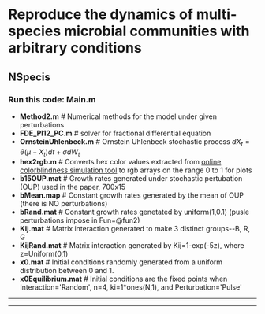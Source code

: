 # Reproduce the dynamics of multi-species microbial communities with arbitrary conditions

## NSpecis

 ### Run this code: Main.m 

  *  **Method2.m**            # Numerical methods for the model under given perturbations
  *  **FDE_PI12_PC.m**        # solver for fractional differential equation
  *  **OrnsteinUhlenbeck.m**  # Ornstein Uhlenbeck stochastic process $dX_t = \theta (\mu - X_t)dt + \sigma dW_t$
  * **hex2rgb.m**            # Converts hex color values extracted from [online colorblindness simulation tool](https://davidmathlogic.com/colorblind) to rgb arrays on the range 0 to 1 for plots
  * **b15OUP.mat**           # Growth rates generated under stochastic pertubation (OUP) used in the paper, 700x15
  * **bMean.map**            # Constant growth rates generated by the mean of OUP (there is NO perturbations) 
  * **bRand.mat**            # Constant growth rates genetated by uniform(1,0.1) (pusle perturbations impose in Fun=@fun2)
  * **Kij.mat**           # Matrix interaction generated to make 3 distinct groups--B, R, G
  * **KijRand.mat**           # Matrix interaction generated by Kij=1-exp(-5z), where z=Uniform(0,1)
  * **x0.mat**           # Initial conditions randomly generated from a uniform distribution between 0 and 1.
  * **x0Equilibrium.mat**       # Initial conditions are the fixed points when Interaction='Random', n=4, ki=1*ones(N,1), and Perturbation='Pulse'
--------------------------------------------------------------------------------------------------------------------------------
--------------------------------------------------------------------------------------------------------------------------------

 

